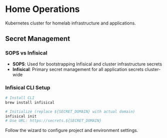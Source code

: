 # Home Operations

Kubernetes cluster for homelab infrastructure and applications.

## Secret Management

### SOPS vs Infisical

- **SOPS**: Used for bootstrapping Infisical and cluster infrastructure secrets
- **Infisical**: Primary secret management for all application secrets cluster-wide

### Infisical CLI Setup

```bash
# Install CLI
brew install infisical

# Initialize (replace ${SECRET_DOMAIN} with actual domain)
infisical init
# Use URL: https://secrets.${SECRET_DOMAIN}
```

Follow the wizard to configure project and environment settings.
